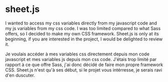 # sheet.js

I wanted to access my css variables directly from my javascript code and my js variables from my css code. I was too limited compared to what Sass offers, so I decided to make my own CSS framework. Sheet.js is only at its beginning, if you are interested in the project, I would be delighted to review it.

Je voulais accéder à mes variables css directement depuis mon code javascript et mes variables js depuis mon css code. J'étais trop limité par rapport à ce que offre Sass, j'ai donc décidé de faire mon propre framework CSS. Sheet.js n'est qu'à ses début, si le projet vous intérresse, je serais ravi d'en duscuter.
